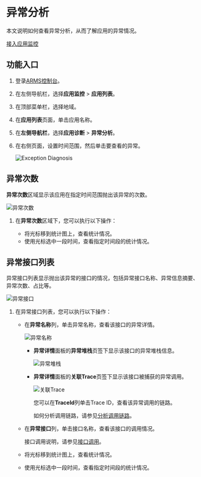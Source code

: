 # 异常分析

本文说明如何查看异常分析，从而了解应用的异常情况。

[接入应用监控](/intl.zh-CN/应用监控/接入应用监控/应用监控接入概述.md)

## 功能入口

1.  登录[ARMS控制台](https://arms-ap-southeast-1.console.aliyun.com/#/home)。

2.  在左侧导航栏，选择**应用监控** \> **应用列表**。

3.  在顶部菜单栏，选择地域。

4.  在**应用列表**页面，单击应用名称。

5.  在**左侧导航栏**，选择**应用诊断** \> **异常分析**。

6.  在右侧页面，设置时间范围，然后单击要查看的异常。

    ![Exception Diagnosis](https://static-aliyun-doc.oss-accelerate.aliyuncs.com/assets/img/zh-CN/5510107161/p254560.png)


## 异常次数

**异常次数**区域显示该应用在指定时间范围抛出该异常的次数。

![异常次数](https://static-aliyun-doc.oss-accelerate.aliyuncs.com/assets/img/zh-CN/5785856161/p254569.png)

1.  在**异常次数**区域下，您可以执行以下操作：

    -   将光标移到统计图上，查看统计情况。
    -   使用光标选中一段时间，查看指定时间段的统计情况。

## 异常接口列表

异常接口列表显示抛出该异常的接口的情况，包括异常接口名称、异常信息摘要、异常次数、占比等。

![异常接口](https://static-aliyun-doc.oss-accelerate.aliyuncs.com/assets/img/zh-CN/5785856161/p254570.png)

1.  在异常接口列表，您可以执行以下操作：

    -   在**异常名称**列，单击异常名称，查看该接口的异常详情。

        ![异常名称](https://static-aliyun-doc.oss-accelerate.aliyuncs.com/assets/img/zh-CN/3761476161/p255351.png)

        -   **异常详情**面板的**异常堆栈**页签下显示该接口的异常堆栈信息。

            ![异常堆栈](https://static-aliyun-doc.oss-accelerate.aliyuncs.com/assets/img/zh-CN/5785856161/p254577.png)

        -   **异常详情**面板的**关联Trace**页签下显示该接口被捕获的异常调用。

            ![关联Trace](https://static-aliyun-doc.oss-accelerate.aliyuncs.com/assets/img/zh-CN/6785856161/p254578.png)

            您可以在**TraceId**列单击Trace ID，查看该异常调用的链路。

            如何分析调用链路，请参见[分析调用链路](/intl.zh-CN/应用监控/控制台功能/调用链路查询.md)。

    -   在**异常接口**列，单击接口名称，查看该接口的调用情况。

        接口调用说明，请参见[接口调用](/intl.zh-CN/应用监控/控制台功能/接口调用.md)。

    -   将光标移到统计图上，查看统计情况。
    -   使用光标选中一段时间，查看指定时间段的统计情况。

